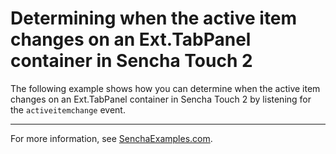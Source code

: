 # Determining when the active item changes on an Ext.TabPanel container in Sencha Touch 2 #

The following example shows how you can determine when the active item changes on an Ext.TabPanel container in Sencha Touch 2 by listening for the `activeitemchange` event.

---

For more information, see [SenchaExamples.com](http://senchaexamples.com/2012/03/05/determining-when-the-active-item-changes-on-an-ext-tabpanel-container-in-sencha-touch-2/).